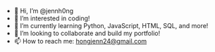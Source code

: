 - 👋 Hi, I’m @jennh0ng
- 👀 I’m interested in coding!
- 🌱 I’m currently learning Python, JavaScript, HTML, SQL, and more!
- 💞️ I’m looking to collaborate and build my portfolio!
- 📫 How to reach me: hongjenn24@gmail.com

<!---
jennh0ng/jennh0ng is a ✨ special ✨ repository because its `README.md` (this file) appears on your GitHub profile.
You can click the Preview link to take a look at your changes.
--->
